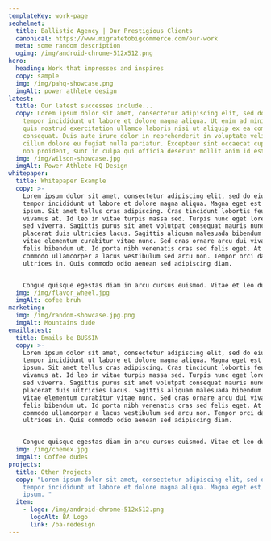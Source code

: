 ```yaml
---
templateKey: work-page
seohelmet:
  title: Ballistic Agency | Our Prestigious Clients
  canonical: https://www.migratetobigcommerce.com/our-work
  meta: some random description
  ogimg: /img/android-chrome-512x512.png
hero:
  heading: Work that impresses and inspires
  copy: sample
  img: /img/pahq-showcase.png
  imgAlt: power athlete design
latest:
  title: Our latest successes include...
  copy: Lorem ipsum dolor sit amet, consectetur adipiscing elit, sed do eiusmod
    tempor incididunt ut labore et dolore magna aliqua. Ut enim ad minim veniam,
    quis nostrud exercitation ullamco laboris nisi ut aliquip ex ea commodo
    consequat. Duis aute irure dolor in reprehenderit in voluptate velit esse
    cillum dolore eu fugiat nulla pariatur. Excepteur sint occaecat cupidatat
    non proident, sunt in culpa qui officia deserunt mollit anim id est laborum.
  img: /img/wilson-showcase.jpg
  imgAlt: Power Athlete HQ Design
whitepaper:
  title: Whitepaper Example
  copy: >-
    Lorem ipsum dolor sit amet, consectetur adipiscing elit, sed do eiusmod
    tempor incididunt ut labore et dolore magna aliqua. Magna eget est lorem
    ipsum. Sit amet tellus cras adipiscing. Cras tincidunt lobortis feugiat
    vivamus at. Id leo in vitae turpis massa sed. Turpis nunc eget lorem dolor
    sed viverra. Sagittis purus sit amet volutpat consequat mauris nunc. Massa
    placerat duis ultricies lacus. Sagittis aliquam malesuada bibendum arcu
    vitae elementum curabitur vitae nunc. Sed cras ornare arcu dui vivamus arcu
    felis bibendum ut. Id porta nibh venenatis cras sed felis eget. At tempor
    commodo ullamcorper a lacus vestibulum sed arcu non. Tempor orci dapibus
    ultrices in. Quis commodo odio aenean sed adipiscing diam.


    Congue quisque egestas diam in arcu cursus euismod. Vitae et leo duis ut diam quam. In nibh mauris cursus mattis molestie. Vulputate ut pharetra sit amet aliquam id. Accumsan tortor posuere ac ut consequat semper. Sollicitudin nibh sit amet commodo nulla. Amet dictum sit amet justo donec enim. Netus et malesuada fames ac. Auctor eu augue ut lectus arcu bibendum. Pretium quam vulputate dignissim suspendisse in est ante in. Interdum posuere lorem ipsum dolor sit amet consectetur adipiscing. Morbi tristique senectus et netus et malesuada fames ac turpis. Neque aliquam vestibulum morbi blandit cursus.
  img: /img/flavor_wheel.jpg
  imgAlt: cofee bruh
marketing:
  img: /img/random-showcase.jpg.png
  imgAlt: Mountains dude
emaillatest:
  title: Emails be BUSSIN
  copy: >-
    Lorem ipsum dolor sit amet, consectetur adipiscing elit, sed do eiusmod
    tempor incididunt ut labore et dolore magna aliqua. Magna eget est lorem
    ipsum. Sit amet tellus cras adipiscing. Cras tincidunt lobortis feugiat
    vivamus at. Id leo in vitae turpis massa sed. Turpis nunc eget lorem dolor
    sed viverra. Sagittis purus sit amet volutpat consequat mauris nunc. Massa
    placerat duis ultricies lacus. Sagittis aliquam malesuada bibendum arcu
    vitae elementum curabitur vitae nunc. Sed cras ornare arcu dui vivamus arcu
    felis bibendum ut. Id porta nibh venenatis cras sed felis eget. At tempor
    commodo ullamcorper a lacus vestibulum sed arcu non. Tempor orci dapibus
    ultrices in. Quis commodo odio aenean sed adipiscing diam.


    Congue quisque egestas diam in arcu cursus euismod. Vitae et leo duis ut diam quam. In nibh mauris cursus mattis molestie. Vulputate ut pharetra sit amet aliquam id. Accumsan tortor posuere ac ut consequat semper. Sollicitudin nibh sit amet commodo nulla. Amet dictum sit amet justo donec enim. Netus et malesuada fames ac. Auctor eu augue ut lectus arcu bibendum. Pretium quam vulputate dignissim suspendisse in est ante in. Interdum posuere lorem ipsum dolor sit amet consectetur adipiscing. Morbi tristique senectus et netus et malesuada fames ac turpis. Neque aliquam vestibulum morbi blandit cursus.
  img: /img/chemex.jpg
  imgAlt: Coffee dudes
projects:
  title: Other Projects
  copy: "Lorem ipsum dolor sit amet, consectetur adipiscing elit, sed do eiusmod
    tempor incididunt ut labore et dolore magna aliqua. Magna eget est lorem
    ipsum. "
  item:
    - logo: /img/android-chrome-512x512.png
      logoAlt: BA Logo
      link: /ba-redesign
---
```

